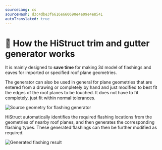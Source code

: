 ```yaml
---
sourceLang: cs
sourceHash: d3c4dbe3f6616e660690e4e09e4e8541
autoTranslated: true
---
```


# 🚀 How the HiStruct trim and gutter generator works

It is mainly designed to **save time** for making 3d model of flashings and eaves for imported or specified roof plane geometries.

The generator can also be used in general for plane geometries that are entered from a drawing or completely by hand and just modified to best fit the edges of the roof planes to be touched. It does not have to fit completely, just fit within normal tolerances.

![Source geometry for flashing generator](img/sourceGeometryForFlashingGenerator.png)

HiStruct automatically identifies the required flashing locations from the geometries of nearby roof planes, and then generates the corresponding flashing types. These generated flashings can then be further modified as required.

![Generated flashing result](img/generatedFlashingResult.png)
